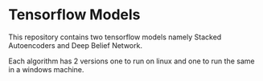 # Tensorflow Models

This repository contains two tensorflow models namely Stacked Autoencoders and Deep Belief Network.

Each algorithm has 2 versions one to run on linux and one to run the same in a windows machine.



